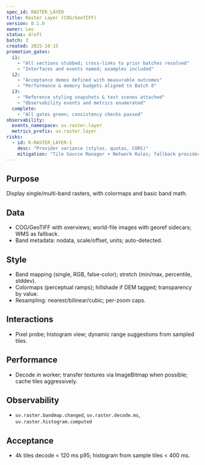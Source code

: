 ```yaml
---
spec_id: RASTER_LAYER
title: Raster Layer (COG/GeoTIFF)
version: 0.1.0
owner: Leo
status: draft
batch: 3
created: 2025-10-15
promotion_gates:
  i1:
    - "All sections stubbed; cross-links to prior batches resolved"
    - "Interfaces and events named; examples included"
  i2:
    - "Acceptance demos defined with measurable outcomes"
    - "Performance & memory budgets aligned to Batch 0"
  i3:
    - "Reference styling snapshots & test scenes attached"
    - "Observability events and metrics enumerated"
  complete:
    - "All gates green; consistency checks passed"
observability:
  events_namespace: uv.raster.layer
  metrics_prefix: uv.raster.layer
risks:
  - id: R-RASTER_LAYER-1
    desc: "Provider variance (styles, quotas, CORS)"
    mitigation: "Tile Source Manager + Network Rules; fallback providers and offline cache"
---
```


## Purpose
Display single/multi-band rasters, with colormaps and basic band math.

## Data
- COG/GeoTIFF with overviews; world-file images with georef sidecars; WMS as fallback.
- Band metadata: nodata, scale/offset, units; auto-detected.

## Style
- Band mapping (single, RGB, false-color); stretch (min/max, percentile, stddev).
- Colormaps (perceptual ramps); hillshade if DEM tagged; transparency by value.
- Resampling: nearest/bilinear/cubic; per-zoom caps.

## Interactions
- Pixel probe; histogram view; dynamic range suggestions from sampled tiles.

## Performance
- Decode in worker; transfer textures via ImageBitmap when possible; cache tiles aggressively.

## Observability
- `uv.raster.bandmap.changed`, `uv.raster.decode.ms`, `uv.raster.histogram.computed`

## Acceptance
- 4k tiles decode < 120 ms p95; histogram from sample tiles < 400 ms.
